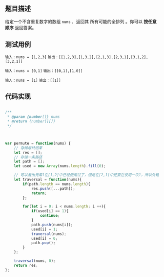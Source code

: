 ## 题目描述
给定一个不含重复数字的数组 `nums` ，返回其 所有可能的全排列 。你可以 **按任意顺序** 返回答案。

## 测试用例
`输入：nums = [1,2,3]`
`输出：[[1,2,3],[1,3,2],[2,1,3],[2,3,1],[3,1,2],[3,2,1]]`  

`输入：nums = [0,1]`
`输出：[[0,1],[1,0]]`  

`输入：nums = [1]`
`输出：[[1]]`  


## 代码实现
```javascript

/**
 * @param {number[]} nums
 * @return {number[][]}
 */



var permute = function(nums) {
    // 存储最终结果
    let res = [];
    // 存储一条路径
    let path = [];
    let used = new Array(nums.length).fill(0);

    // 可以看出元素1在[1,2]中已经使用过了，但是在[2,1]中还要在使用一次1，所以处理排列问题就不用使用startIndex了。
    let traversal = function(nums){
        if(path.length == nums.length){
            res.push([...path]);
            return;
        };

        for(let i = 0; i < nums.length; i ++){
            if(used[i] == 1){
                continue;
            }
            path.push(nums[i]);
            used[i] = 1;
            traversal(nums);
            used[i] = 0;
            path.pop();
        }
    };

    traversal(nums, 0);
    return res;
};



```

